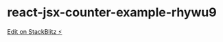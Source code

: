 # react-jsx-counter-example-rhywu9

[Edit on StackBlitz ⚡️](https://stackblitz.com/edit/react-jsx-counter-example-rhywu9)